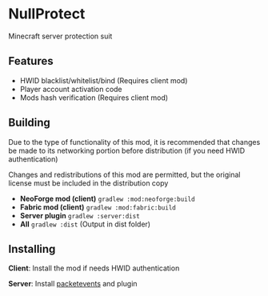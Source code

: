 # NullProtect

Minecraft server protection suit

## Features
 - HWID blacklist/whitelist/bind (Requires client mod)
 - Player account activation code
 - Mods hash verification (Requires client mod)

## Building

Due to the type of functionality of this mod, it is recommended that changes be made to its networking portion before distribution (if you need HWID authentication)

Changes and redistributions of this mod are permitted, but the original license must be included in the distribution copy

 - **NeoForge mod (client)** `gradlew :mod:neoforge:build`
 - **Fabric mod (client)** `gradlew :mod:fabric:build`
 - **Server plugin** `gradlew :server:dist`
 - **All** `gradlew :dist` (Output in dist folder)

## Installing

**Client**: Install the mod if needs HWID authentication

**Server**: Install [packetevents](https://github.com/retrooper/packetevents) and plugin
